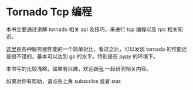 
# Tornado Tcp 编程

本书主要通过讲解 tornado 相关 api 及技巧，来进行 tcp 编程以及 rpc 相关知识。

[这里](https://github.com/methane/echoserver)是各种服务器性能的一个简单对比，看过之后，可以发现 tornado 的性能还是很不错的，基本可以达到 go 的水平。特别是在 pypy 的环境下。

本书写的比较浅略，如果有兴趣，欢迎跟[我](https://about.me/xiaohenhuang) 一起研究相关内容。

如果对你有帮助，请点右上角 subscribe 或者 star.
